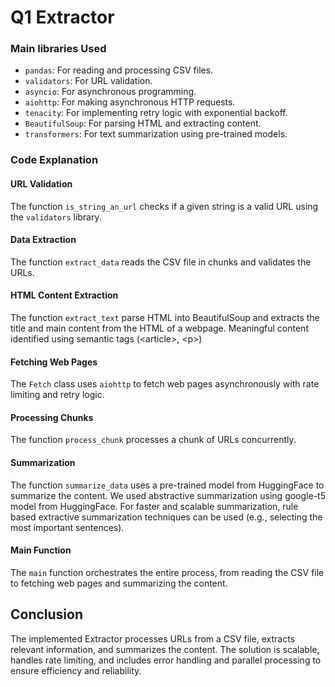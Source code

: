 # Q1 Extractor

### Main libraries Used

- `pandas`: For reading and processing CSV files.
- `validators`: For URL validation.
- `asyncio`: For asynchronous programming.
- `aiohttp`: For making asynchronous HTTP requests.
- `tenacity`: For implementing retry logic with exponential backoff.
- `BeautifulSoup`: For parsing HTML and extracting content.
- `transformers`: For text summarization using pre-trained models.

### Code Explanation

#### URL Validation

The function `is_string_an_url` checks if a given string is a valid URL using the `validators` library.

#### Data Extraction

The function `extract_data` reads the CSV file in chunks and validates the URLs.

#### HTML Content Extraction

The function `extract_text` parse HTML into BeautifulSoup and extracts the title and main content from the HTML of a webpage. Meaningful content identified using semantic tags (<article\>, <p\>)

#### Fetching Web Pages

The `Fetch` class uses `aiohttp` to fetch web pages asynchronously with rate limiting and retry logic.

#### Processing Chunks

The function `process_chunk` processes a chunk of URLs concurrently.

#### Summarization

The function `summarize_data` uses a pre-trained model from HuggingFace to summarize the content. We used abstractive summarization using google-t5 model from HuggingFace. For faster and scalable summarization, rule based extractive summarization techniques can be used (e.g., selecting the most important sentences).

#### Main Function

The `main` function orchestrates the entire process, from reading the CSV file to fetching web pages and summarizing the content.

## Conclusion

The implemented Extractor processes URLs from a CSV file, extracts relevant information, and summarizes the content. The solution is scalable, handles rate limiting, and includes error handling and parallel processing to ensure efficiency and reliability.
